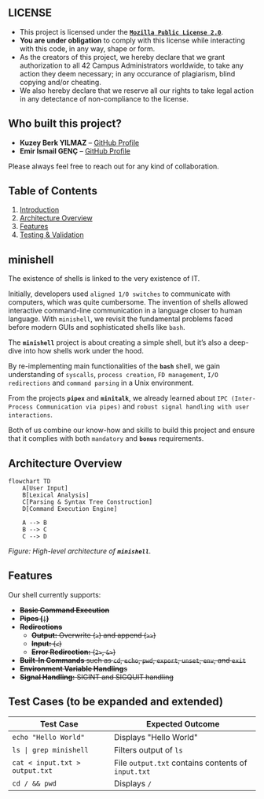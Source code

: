 ## LICENSE

- This project is licensed under the [**`Mozilla Public License 2.0`**](LICENSE).
- **You are under obligation** to comply with this license while interacting with this code, in any way, shape or form. 
- As the creators of this project, we hereby declare that we grant authorization to all 42 Campus Administrators worldwide, to take any action they deem necessary; in any occurance of plagiarism, blind copying and/or cheating. 
- We also hereby declare that we reserve all our rights to take legal action in any detectance of non-compliance to the license. 

## Who built this project?

- **Kuzey Berk YILMAZ** – [GitHub Profile](https://github.com/gm-infinite)
- **Emir İsmail GENÇ** – [GitHub Profile](https://github.com/thecloudrazor)

Please always feel free to reach out for any kind of collaboration.

## Table of Contents

1. [Introduction](#minishell)
2. [Architecture Overview](#architecture-overview)
3. [Features](#features)
4. [Testing & Validation](#test-cases)

## minishell

The existence of shells is linked to the very existence of IT. 

Initially, developers used `aligned 1/0 switches` to communicate with computers, which was quite cumbersome. The invention of shells allowed interactive command-line communication in a language closer to human language. With `minishell`, we revisit the fundamental problems faced before modern GUIs and sophisticated shells like `bash`.

The **`minishell`** project is about creating a simple shell, but it’s also a deep-dive into how shells work under the hood. 

By re-implementing main functionalities of the **`bash`** shell, we gain understanding of `syscalls`, `process creation`, `FD management`, `I/O redirections` and `command parsing` in a Unix environment.

From the projects **`pipex`** and **`minitalk`**, we already learned about `IPC (Inter-Process Communication via pipes)` and `robust signal handling with user interactions`. 

Both of us combine our know-how and skills to build this project and ensure that it complies with both `mandatory` and **`bonus`** requirements.

## Architecture Overview

```mermaid
flowchart TD
    A[User Input]
    B[Lexical Analysis]
    C[Parsing & Syntax Tree Construction]
    D[Command Execution Engine]
    
    A --> B
    B --> C
    C --> D
```

*Figure: High-level architecture of **`minishell`**.*

## Features

Our shell currently supports:

- ~~**Basic Command Execution**~~
- ~~**Pipes (`|`)**~~
- ~~**Redirections**~~
  - ~~**Output:** Overwrite (`>`) and append (`>>`)~~
  - ~~**Input:** (`<`)~~
  - ~~**Error Redirection:** (`2>`, `&>`)~~
- ~~**Built-In Commands** such as `cd`, `echo`, `pwd`, `export`, `unset`, `env`, and `exit`~~
- ~~**Environment Variable Handling**s~~
- ~~**Signal Handling:** SIGINT and SIGQUIT handling~~

## Test Cases (to be expanded and extended)

| **Test Case**             | **Expected Outcome**            |
|---------------------------|---------------------------------|
| `echo "Hello World"`      | Displays "Hello World"          |
| `ls \| grep minishell`     | Filters output of `ls`          |
| `cat < input.txt > output.txt` | File `output.txt` contains contents of `input.txt` |
| `cd / && pwd`             | Displays `/`                    |
